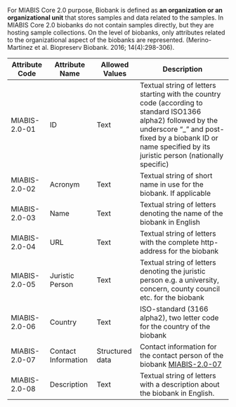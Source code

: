 For MIABIS Core 2.0 purpose, Biobank is defined as **an organization or an organizational unit** that stores samples and data related to the samples. In MIABIS Core 2.0 biobanks do not contain samples directly, but they are hosting sample collections. On the level of biobanks, only attributes related to the organizational aspect of the biobanks are represented. (Merino-Martinez et al. Biopreserv Biobank. 2016; 14(4):298-306). 

| Attribute Code | Attribute Name | Allowed Values | Description|
|---|---|---|---|
| MIABIS-2.0-01 | ID | Text | Textual string of letters starting with the country code (according to standard ISO1366 alpha2) followed by the underscore “_” and post-fixed by a biobank ID or name specified by its juristic person (nationally specific)|
| MIABIS-2.0-02 | Acronym | Text | Textual string of short name in use for the biobank. If applicable|
| MIABIS-2.0-03 | Name | Text | Textual string of letters denoting the name of the biobank in English|
| MIABIS-2.0-04 | URL | Text | Textual string of letters with the complete http-address for the biobank|
| MIABIS-2.0-05 | Juristic Person | Text | Textual string of letters denoting the juristic person e.g. a university, concern, county council etc. for the biobank|
| MIABIS-2.0-06 | Country | Text | ISO-standard (3166 alpha2), two letter code for the country of the biobank|
| MIABIS-2.0-07 | Contact Information | Structured data | Contact information for the contact person of the biobank [MIABIS-2.0-07](https://github.com/BBMRI-ERIC/miabis/blob/master/Structured-data-and-lists.md#contact-information)|
| MIABIS-2.0-08 | Description | Text | Textual string of letters with a description about the biobank in English.|
